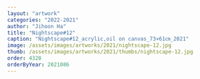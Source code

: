 ```yaml
---
layout: "artwork"
categories: "2022-2021"
author: "Jihoon Ha"
title: "Nightscape#12"
caption: "Nightscape#12_acrylic,oil on canvas_73×61㎝_2021"
image: /assets/images/artworks/2021/nightscape-12.jpg
thumb: /assets/images/artworks/2021/thumbs/nightscape-12.jpg
order: 4328
orderByYear: 2021086
---
```

